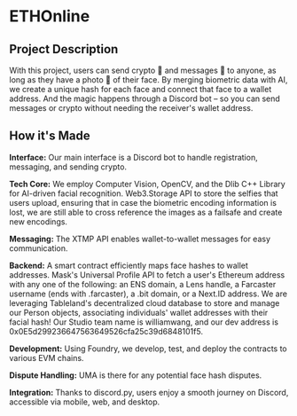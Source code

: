 # ETHOnline
## Project Description

With this project, users can send crypto 💸 and messages 💌 to anyone, as long as they have a photo 📸 of their face. By merging biometric data with AI, we create a unique hash for each face and connect that face to a wallet address. And the magic happens through a Discord bot – so you can send messages or crypto without needing the receiver's wallet address.

## How it's Made

**Interface:** Our main interface is a Discord bot to handle registration, messaging, and sending crypto.

**Tech Core:** We employ Computer Vision, OpenCV, and the Dlib C++ Library for AI-driven facial recognition. Web3.Storage API to store the selfies that users upload, ensuring that in case the biometric encoding information is lost, we are still able to cross reference the images as a failsafe and create new encodings.

**Messaging:** The XTMP API enables wallet-to-wallet messages for easy communication.

**Backend:** A smart contract efficiently maps face hashes to wallet addresses. Mask's Universal Profile API to fetch a user's Ethereum address with any one of the following: an ENS domain, a Lens handle, a Farcaster username (ends with .farcaster), a .bit domain, or a Next.ID address. We are leveraging Tableland's decentralized cloud database to store and manage our Person objects, associating individuals' wallet addresses with their facial hash! Our Studio team name is williamwang, and our dev address is 0x0E5d299236647563649526cfa25c39d6848101f5.

**Development:** Using Foundry, we develop, test, and deploy the contracts to various EVM chains. 

**Dispute Handling:** UMA is there for any potential face hash disputes.

**Integration:** Thanks to discord.py, users enjoy a smooth journey on Discord, accessible via mobile, web, and desktop.




